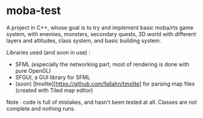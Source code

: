 # moba-test

A project in C++, whose goal is to try and implement basic moba/rts game system, with enemies, monsters, secondary quests, 3D world with different layers and altitudes, class system, and basic building system. 

Libraries used (and soon in use) :
 - SFML (especially the networking part, most of rendering is done with pure OpenGL)
 - SFGUI, a GUI library for SFML
 - (soon) [tmxlite][https://github.com/fallahn/tmxlite] for parsing map files (created with Tiled map editor)
 
Note : code is full of mistakes, and hasn't been tested at all. Classes are not complete and nothing runs.
